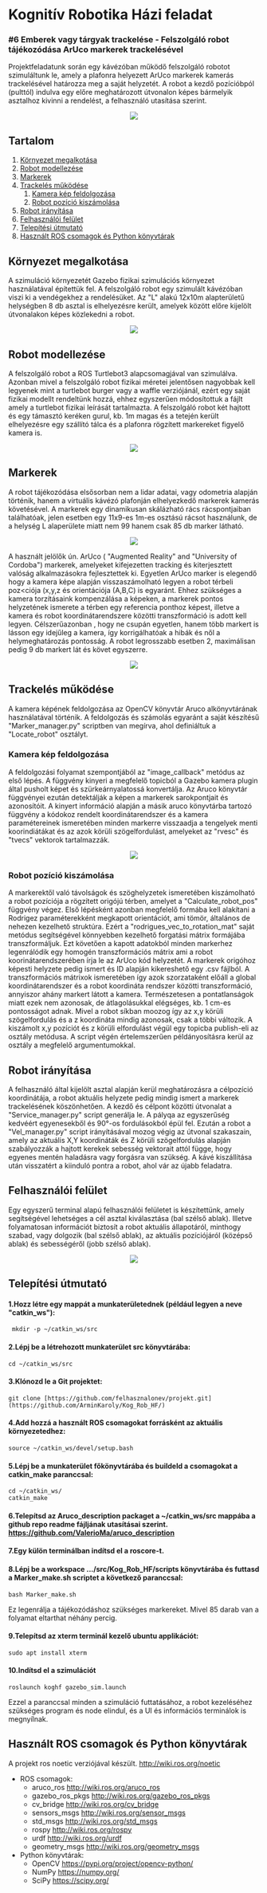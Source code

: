 # Kognitív Robotika Házi feladat
### #6 Emberek vagy tárgyak trackelése - Felszolgáló robot tájékozódása ArUco markerek trackelésével

Projektfeladatunk során egy kávézóban működő felszolgáló robotot szimuláltunk le, amely a plafonra helyezett ArUco markerek kamerás trackelésével határozza meg a saját helyzetét.
A robot a kezdő pozícióbpól (pulttól) indulva egy előre meghatározott útvonalon képes bármelyik asztalhoz kivinni a rendelést, a felhasználó utasítása szerint.

<p align="center">
    <img src="https://github.com/ArminKaroly/Kog_Rob_HF/assets/62290156/f2d3371b-8f5e-4245-813c-51998d0a91f2">
<p>

## Tartalom
1. [Környezet megalkotása](#elsofejezet)
2. [Robot modellezése](#masodikfejezet)
3. [Markerek](#harmadikfejezet)
4. [Trackelés működése](#negyedikfejezet)
    1. [Kamera kép feldolgozása](#negypontegy)
    2. [Robot pozíció kiszámolása](#negypontketto)
5. [Robot irányítása](#otodikfejezet)
6. [Felhasználói felület](#hatodikfejezet)
7. [Telepítési útmutató](#hetedikfejezet)
8. [Használt ROS csomagok és Python könyvtárak](#nyolcadikfejezet)


## Környezet megalkotása <a name="elsofejezet"></a>
A szimuláció környezetét Gazebo fizikai szimulációs környezet használatával építettük fel. A felszolgáló robot egy szimulált kávézóban viszi ki a vendégekhez a rendelésüket. Az "L" alakú 12x10m alapterületű helységben 8 db asztal is elhelyezésre került, amelyek között előre kijelölt útvonalakon képes közlekedni a robot.

<p align="center">
    <img src="https://github.com/ArminKaroly/Kog_Rob_HF/assets/62290156/c7d2cf61-4561-481f-87a4-a3d438ab5890">
<p>


## Robot modellezése <a name="masodikfejezet"></a>
A felszolgáló robot a ROS Turtlebot3 alapcsomagjával van szimulálva. Azonban mivel a felszolgáló robot fizikai méretei jelentősen nagyobbak kell legyenek mint a turtlebot burger vagy a waffle verziójánál, ezért egy saját fizikai modellt rendeltünk hozzá, ehhez egyszerűen módosítottuk a fájlt amely a turtlebot fizikai leírását tartalmazta. A felszolgáló robot két hajtott és egy támasztó keréken gurul, kb. 1m magas és a tetején került elhelyezésre egy szállító tálca és a plafonra rögzített markereket figyelő kamera is.

<p align="center">
    <img src="https://github.com/ArminKaroly/Kog_Rob_HF/assets/62290156/f681785d-afca-453d-98ca-b84f09fae1a9">
<p>


## Markerek <a name="harmadikfejezet"></a>
A robot tájékozódása elsősorban nem a lidar adatai, vagy odometria alapján történik, hanem a virtuális kávézó plafonján elhelyezkedő markerek kamerás követésével. A markerek egy dinamikusan skálázható rács rácspontjaiban találhatóak, jelen esetben egy 11x9-es 1m-es osztású rácsot használunk, de a helység L alaperülete miatt nem 99 hanem csak 85 db marker látható. 

<p align="center">
    <img src="https://github.com/ArminKaroly/Kog_Rob_HF/assets/62290156/09463c9f-b0d4-4140-a276-3cde40c9ce83">
<p>

A használt jelölők ún. ArUco ( "Augmented Reality" and "University of Cordoba") markerek, amelyeket kifejezetten tracking és kiterjesztett valóság alkalmazásokra fejlesztettek ki. Egyetlen ArUco marker is elegendő hogy a kamera képe alapján visszaszámolható legyen a robot térbeli poz<ciója (x,y,z és orientációja (A,B,C) is egyaránt. Ehhez szükséges a kamera torzításaink kompenzálása a képeken, a markerek pontos helyzetének ismerete a térben egy referencia ponthoz képest, illetve a kamera és robot koordinátarendszere közötti transzformáció is adott kell legyen. Célszerűazonban , hogy ne csupán egyetlen, hanem több markert is lásson egy idejűleg a kamera, így korrigálhatóak a hibák és nől a helymeghatározás pontosság. A robot legrosszabb esetben 2, maximálisan pedig 9 db markert lát és követ egyszerre.

<p align="center">
    <img src="https://github.com/ArminKaroly/Kog_Rob_HF/assets/62290156/677a3b74-c12d-48dd-a2e9-cedb970d6d17">
<p>
       
## Trackelés működése <a name="negyedikfejezet"></a>
A kamera képének feldolgozása az OpenCV könyvtár Aruco alkönyvtárának használatával történik. A feldolgozás és számolás egyaránt a saját készítésű "Marker_manager.py" scriptben van megírva, ahol definiáltuk a "Locate_robot" osztályt.
    
 ### Kamera kép feldolgozása <a name="negypontegy"></a>
 A feldolgozási folyamat szempontjából az "image_callback" metódus az első lépés. A függvény kinyeri a megfelelő topicból a Gazebo kamera plugin által pusholt képet és szürkeárnyalatossá konvertálja. Az Aruco könyvtár függvényei ezután detektálják a képen a markerek sarokpontjait és azonosítóit. A kinyert információ alapján a másik aruco könyvtárba tartozó függvény a kódokoz rendelt koordinátarendszer és a kamera paramétereinek ismeretében minden markerre visszaadja a tengelyek menti koorindiátákat és az azok körüli szögelfordulást, amelyeket az "rvesc" és "tvecs" vektorok tartalmazzák.
  
<p align="center">
    <img src="https://github.com/ArminKaroly/Kog_Rob_HF/assets/62290156/9e147885-59f2-42ea-9d9e-a0ddf2bb16ff">
<p>
     
### Robot pozíció kiszámolása <a name="negypontketto"></a>
 A markerektől való távolságok és szöghelyzetek ismeretében kiszámolható a robot pozíciója a rögzített origójú térben, amelyet a "Calculate_robot_pos" függvény végez. Első lépésként azonban megfelelő formába kell alakítani a Rodrigez paraméterekként megkapott orientációt, ami tömör, általános de nehezen kezelhető struktúra. Ezért a "rodrigues_vec_to_rotation_mat" saját metódus segítségével könnyebben kezelhető forgatási mátrix formájába transzformáljuk.
   Ezt követően a kapott adatokból minden markerhez legenrálódik egy homogén transzformációs mátrix ami a robot koorinátarendszerében írja le az ArUco kód helyzetét. A markerek origóhoz képesti helyzete pedig ismert és ID alapján kikereshető egy .csv fájlból. A transzformációs mátrixok ismeretében így azok szorzataként előáll a global koordinátarendszer és a robot koordináta rendszer közötti transzformáció, annyiszor ahány markert látott a kamera. Természetesen a pontatlanságok miatt ezek nem azonosak, de átlagolásukkal elégséges, kb. 1 cm-es pontosságot adnak. Mivel a robot síkban moozog így az x,y körüli szögelfordulás és a z koordináta mindig azonosak, csak a többi változik.
    A kiszámolt x,y pozíciót és z körüli elfordulást végül egy topicba publish-eli az osztály metódusa. A script végén értelemszerűen példányosításra kerül az osztály a megfelelő argumentumokkal.
    
## Robot irányítása <a name="otodikfejezet"></a>
A felhasználó által kijelölt asztal alapján kerül meghatározásra a célpozíció koordinátája, a robot aktuális helyzete pedig mindig ismert a markerek trackelésének köszönhetően. A kezdő és célpont közötti útvonalat a "Service_manager.py" script generálja le. A pályqa az egyszerűség kedvéért egyenesekből és 90°-os fordulásokból épül fel. Ezután a robot a "Vel_manager.py" script irányításával mozog végig az útvonal szakaszain, amely az aktuális X,Y koordináták és Z körüli szögelfordulás alapján szabályozzák a hajtott kerekek sebesség vektorait attól függe, hogy egyenes mentén haladásra vagy forgásra van szükség. A kávé kiszállítása után visszatért a kiinduló pontra a robot, ahol vár az újabb feladatra.
    
## Felhasználói felület <a name="hatodikfejezet"></a>
Egy egyszerű terminal alapú felhasználói felületet is készítettünk, amely segítségével lehetséges a cél asztal kiválasztása (bal szélső ablak). Illetve folyamatosan információt biztosít a robot aktuális állapotáról, minthogy szabad, vagy dolgozik (bal szélső ablak), az aktuális pozíciójáról (középső ablak) és sebességéről (jobb szélső ablak).
    
<p align="center">
    <img src="https://github.com/ArminKaroly/Kog_Rob_HF/assets/62290156/570cc137-74dc-4420-8d38-42cafea2b2d0">
<p>
    
## Telepítési útmutató <a name="hetedikfejezet"></a>

#### 1.Hozz létre egy mappát a munkaterületednek (például legyen a neve "catkin_ws"):

     mkdir -p ~/catkin_ws/src

#### 2.Lépj be a létrehozott munkaterület src könyvtárába:

    cd ~/catkin_ws/src

#### 3.Klónozd le a Git projektet:

    git clone [https://github.com/felhasznalonev/projekt.git](https://github.com/ArminKaroly/Kog_Rob_HF/)
    
#### 4.Add hozzá a használt ROS csomagokat forrásként az aktuális környezetedhez:

    source ~/catkin_ws/devel/setup.bash

#### 5.Lépj be a munkaterület főkönyvtárába és buildeld a csomagokat a catkin_make paranccsal:

    cd ~/catkin_ws/
    catkin_make

#### 6.Telepítsd az Aruco_description packaget a ~/catkin_ws/src mappába a github repo readme fájljának utasításai szerint. https://github.com/ValerioMa/aruco_description
    
#### 7.Egy külön terminálban indítsd el a roscore-t.
    
#### 8.Lépj be a workspace .../src/Kog_Rob_HF/scripts könyvtárába és futtasd a Marker_make.sh scriptet a következő paranccsal:

    bash Marker_make.sh
    
Ez legenrálja a tájékozódáshoz szükséges markereket. Mivel 85 darab van a folyamat eltarthat néhány percig.
    
#### 9.Telepítsd az xterm terminál kezelő ubuntu applikációt:
    
    sudo apt install xterm
    
#### 10.Indítsd el a szimulációt

    roslaunch koghf gazebo_sim.launch
    
Ezzel a paranccsal minden a szimuláció futtatásához, a robot kezeléséhez szükséges program és node elindul, és a UI és információs terminálok is megnyílnak.
    

## Használt ROS csomagok és Python könyvtárak <a name="nyolcadikfejezet"></a>
A projekt ros noetic verziójával készült. http://wiki.ros.org/noetic
* ROS csomagok:
    * aruco_ros http://wiki.ros.org/aruco_ros
    * gazebo_ros_pkgs http://wiki.ros.org/gazebo_ros_pkgs
    * cv_bridge http://wiki.ros.org/cv_bridge
    * sensors_msgs http://wiki.ros.org/sensor_msgs
    * std_msgs http://wiki.ros.org/std_msgs
    * rospy http://wiki.ros.org/rospy
    * urdf http://wiki.ros.org/urdf
    * geometry_msgs http://wiki.ros.org/geometry_msgs
* Python könyvtárak:
    * OpenCV https://pypi.org/project/opencv-python/
    * NumPy https://numpy.org/
    * SciPy https://scipy.org/
    
